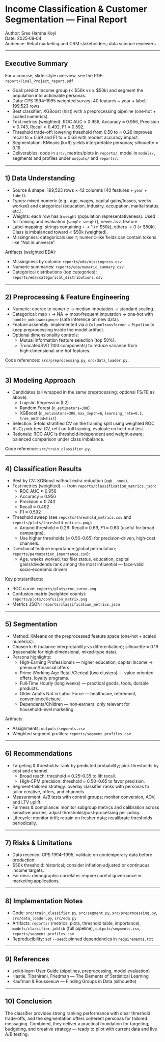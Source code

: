 # Income Classification & Customer Segmentation — Final Report

Author: Sree Harsha Koyi  
Date: 2025‑09‑04  
Audience: Retail marketing and CRM stakeholders; data science reviewers

---

## Executive Summary

For a concise, slide-style overview, see the PDF: `report/Final_Project_report.pdf`.

- Goal: predict income group (< $50k vs ≥ $50k) and segment the population into actionable personas.
- Data: CPS 1994–1995 weighted survey; 40 features + year + label; 199,523 rows.
- Best classifier: XGBoost (hist) with a preprocessing pipeline (one‑hot + scaled numerics).
- Test metrics (weighted): ROC AUC ≈ 0.956, Accuracy ≈ 0.956, Precision ≈ 0.743, Recall ≈ 0.492, F1 ≈ 0.592.
- Threshold trade‑off: lowering threshold from 0.50 to ≈ 0.26 improves recall to ≈ 0.69 and F1 to ≈ 0.63 with modest accuracy impact.
- Segmentation: KMeans (k=6) yields interpretable personas; silhouette ≈ 0.19.
- Deliverables: code in `src/`, metrics/plots in `reports/`, model in `models/`, segments and profiles under `outputs/` and `reports/`.

---

## 1) Data Understanding

- Source & shape: 199,523 rows × 42 columns (40 features + `year` + `label`).
- Types: mixed numeric (e.g., age, wages, capital gains/losses, weeks worked) and categorical (education, industry, occupation, marital status, etc.).
- Weights: each row has a `weight` (population representativeness). Used for training and evaluation (`sample_weight`), never as a feature.
- Label mapping: strings containing `+` → 1 (≥ $50k), others → 0 (< $50k). Class is imbalanced toward < $50k (weighted).
- Missingness: categoricals use `?`; numeric‑like fields can contain tokens like “Not in universe”.

Artifacts (weighted EDA):
- Missingness by column: `reports/eda/missingness.csv`
- Numeric summaries: `reports/eda/numeric_summary.csv`
- Categorical distributions (top categories): `reports/eda/categorical_distributions.csv`

---

## 2) Preprocessing & Feature Engineering

- Numeric: coerce to numeric → median imputation → standard scaling.
- Categorical: map `?` → NA → most‑frequent imputation → one‑hot with `handle_unknown=ignore` (safe inference on new data).
- Feature assembly: implemented via a `ColumnTransformer` + `Pipeline` to keep preprocessing inside the model artifact.
- Optional dimensionality controls:
  - Mutual information feature selection (top 50%).
  - TruncatedSVD (100 components) to reduce variance from high‑dimensional one‑hot features.

Code references: `src/preprocessing.py`, `src/data_loader.py`.

---

## 3) Modeling Approach

- Candidates (all wrapped in the same preprocessing; optional FS/FE as above):
  - Logistic Regression (L2)
  - Random Forest (`n_estimators=300`)
  - XGBoost (`n_estimators=300`, `max_depth=6`, `learning_rate=0.1`, `tree_method=hist`)
- Selection: 5‑fold stratified CV on the training split using weighted ROC AUC; pick best CV, refit on full training, evaluate on hold‑out test.
- Rationale: ROC AUC is threshold‑independent and weight‑aware; balanced comparison under class imbalance.

Code reference: `src/train_classifier.py`.

---

## 4) Classification Results

- Best by CV: XGBoost without extra reduction (`xgb__none`).
- Test metrics (weighted) — from `reports/classification_metrics.json`:
  - ROC AUC ≈ 0.956
  - Accuracy ≈ 0.956
  - Precision ≈ 0.743
  - Recall ≈ 0.492
  - F1 ≈ 0.592
- Threshold sweep (see `reports/threshold_metrics.csv` and `reports/plots/threshold_metrics.png`):
  - Around threshold ≈ 0.26: Recall ≈ 0.69, F1 ≈ 0.63 (useful for broad campaigns).
  - Use higher thresholds (≈ 0.50–0.65) for precision‑driven, high‑cost channels.
- Directional feature importance (global permutation; `reports/permutation_importance.csv`):
  - Age, weeks worked, tax filer status, education, capital gains/dividends rank among the most influential — face‑valid socio‑economic drivers.

Key plots/artifacts:
- ROC curve: `reports/plots/roc_curve.png`
- Confusion matrix (weighted counts): `reports/plots/confusion_matrix.png`
- Metrics JSON: `reports/classification_metrics.json`

---

## 5) Segmentation

- Method: KMeans on the preprocessed feature space (one‑hot + scaled numerics).
- Chosen k: 6 (balance interpretability vs differentiation); silhouette ≈ 0.19 (reasonable for high‑dimensional, mixed‑type data).
- Persona highlights:
  - High‑Earning Professionals — higher education, capital income → premium/financial offers.
  - Prime Working‑Age Retail/Clerical (two clusters) — value‑oriented offers, loyalty programs.
  - Full‑Time Hourly (long weeks) — practical goods, tools, durable products.
  - Older Adults Not in Labor Force — healthcare, retirement, convenience/leisure.
  - Dependents/Children — non‑earners; only relevant for household‑level marketing.

Artifacts:
- Assignments: `outputs/segments.csv`
- Weighted segment profiles: `reports/segment_profiles.csv`

---

## 6) Recommendations

- Targeting & thresholds: rank by predicted probability; pick thresholds by cost and channel.
  - Broad reach: threshold ≈ 0.25–0.35 to lift recall.
  - High‑CPM precision: threshold ≈ 0.50–0.65 to favor precision.
- Segment‑tailored strategy: overlay classifier ranks with personas to tailor creative, offers, and channels.
- Measurement: A/B tests with control groups; monitor conversion, AOV, and LTV uplift.
- Fairness & compliance: monitor subgroup metrics and calibration across sensitive proxies; adjust thresholds/post‑processing per policy.
- Lifecycle: monitor drift; retrain on fresher data; recalibrate thresholds periodically.

---

## 7) Risks & Limitations

- Data recency: CPS 1994–1995; validate on contemporary data before production.
- $50k threshold: historical; consider inflation‑adjusted or continuous income targets.
- Fairness: demographic correlates require careful governance in marketing applications.

---

## 8) Implementation Notes

- Code: `src/train_classifier.py`, `src/segment.py`, `src/preprocessing.py`, `src/data_loader.py`, `src/eda.py`
- Artifacts: `reports/` (metrics, plots, threshold table, importance), `models/classifier.joblib` (full pipeline), `outputs/segments.csv`, `reports/segment_profiles.csv`
- Reproducibility: set `--seed`; pinned dependencies in `requirements.txt`.

---

## 9) References

- scikit‑learn User Guide (pipelines, preprocessing, model evaluation)
- Hastie, Tibshirani, Friedman — The Elements of Statistical Learning
- Kaufman & Rousseeuw — Finding Groups in Data (silhouette)

---

## 10) Conclusion

The classifier provides strong ranking performance with clear threshold trade‑offs, and the segmentation offers coherent personas for tailored messaging. Combined, they deliver a practical foundation for targeting, budgeting, and creative strategy — ready to pilot with current data and live A/B testing.
